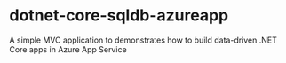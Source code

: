 # dotnet-core-sqldb-azureapp
A simple MVC application to demonstrates how to build data-driven .NET Core apps in Azure App Service
